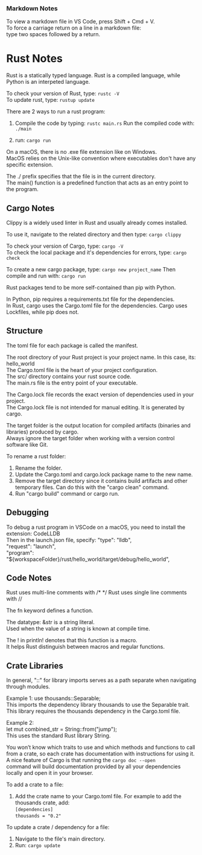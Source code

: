 <h3 align="left"><strong>Markdown Notes</strong></h3>

To view a markdown file in VS Code, press Shift + Cmd + V.  
To force a carriage return on a line in a markdown file:  
type two spaces followed by a return.

<h1 align="left"><strong>Rust Notes</strong></h1>
Rust is a statically typed language.  
Rust is a compiled language, while Python is an interpeted language.

To check your version of Rust, type: `rustc -V`  
To update rust, type: `rustup update`  

There are 2 ways to run a rust program:
1) Compile the code by typing: `rustc main.rs`
Run the compiled code with: `./main`

2) run: `cargo run`

On a macOS, there is no .exe file extension like on Windows.  
MacOS relies on the Unix-like convention where executables don't have any specific extension.

The ./ prefix specifies that the file is in the current directory.  
The main() function is a predefined function that acts as an entry point to the program.

<h2 align="left"><strong>Cargo Notes</strong></h2>
Clippy is a widely used linter in Rust and usually already comes installed.  

To use it, navigate to the related directory and then type: `cargo clippy`

To check your version of Cargo, type: `cargo -V`  
To check the local package and it's dependencies for errors, type: `cargo check`  

To create a new cargo package, type: `cargo new project_name`
Then compile and run with: `cargo run`

Rust packages tend to be more self-contained than pip with Python.

In Python, pip requires a requirements.txt file for the dependencies.  
In Rust, cargo uses the Cargo.toml file for the dependencies. Cargo uses Lockfiles, while pip does not.

<h2 align="left"><strong>Structure</strong></h2>
The toml file for each package is called the manifest.

The root directory of your Rust project is your project name. In this case, its: hello_world  
The Cargo.toml file is the heart of your project configuration.  
The src/ directory contains your rust source code.  
The main.rs file is the entry point of your executable.

The Cargo.lock file records the exact version of dependencies used in your project.  
The Cargo.lock file is not intended for manual editing. It is generated by cargo.  

The target folder is the output location for compiled artifacts (binaries and libraries) produced by cargo.  
Always ignore the target folder when working with a version control software like Git.

To rename a rust folder:
1) Rename the folder.
2) Update the Cargo.toml and cargo.lock package name to the new name.
3) Remove the target directory since it contains build artifacts and other temporary files.
Can do this with the "cargo clean" command.
4) Run "cargo build" command or cargo run.

<h2 align="left"><strong>Debugging</strong></h2>

To debug a rust program in VSCode on a macOS, you need to install the extension: CodeLLDB  
Then in the launch.json file, specify:
"type": "lldb",  
"request": "launch",  
"program": "${workspaceFolder}/rust/hello_world/target/debug/hello_world",

<h2 align="left"><strong>Code Notes</strong></h2>
Rust uses multi-line comments with /* */  
Rust uses single line comments with //

The fn keyword defines a function.  

The datatype: &str is a string literal.  
Used when the value of a string is known at compile time.

The ! in println! denotes that this function is a macro.  
It helps Rust distinguish between macros and regular functions.

<h2 align="left"><strong>Crate Libraries</strong></h2>
In general, "::" for library imports serves as a path separate when navigating through modules.  

Example 1:
use thousands::Separable;  
This imports the dependency library thousands to use the Separable trait.  
This library requires the thousands dependency in the Cargo.toml file.  

Example 2:  
let mut combined_str = String::from("jump");  
This uses the standard Rust library String.  

You won’t know which traits to use and which methods and functions to call from a crate, so each crate has documentation with instructions for using it.  
A nice feature of Cargo is that running the `cargo doc --open`  
command will build documentation provided by all your dependencies locally and open it in your browser.

To add a crate to a file:
1) Add the crate name to your Cargo.toml file.
For example to add the thousands crate, add:  
`[dependencies]`  
`thousands = "0.2"`

To update a crate / dependency for a file:
1) Navigate to the file's main directory.
2) Run: `cargo update`